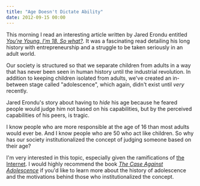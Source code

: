 ```yaml
---
title: "Age Doesn't Dictate Ability"
date: 2012-09-15 00:00
---
```


This morning I read an interesting article written by Jared Erondu entitled _[You're Young. I'm 18. So what?](http://theindustry.cc/2012/09/14/youre-young-im-18-so-what/)._ It was a fascinating read detailing his long history with entrepreneurship and a struggle to be taken seriously in an adult world.

Our society is structured so that we separate children from adults in a way that has never been seen in human history until the industrial revolution. In addition to keeping children isolated from adults, we've created an in-between stage called "adolescence", which again, didn't exist until _very_ recently.

Jared Erondu's story about having to _hide_ his age because he feared people would judge him not based on his capabilities, but by the perceived capabilities of his peers, is tragic.

I know people who are more responsible at the age of 16 than most adults would ever be. And I know people who are 50 who act like children. So why has our society institutionalized the concept of judging someone based on their age?

I'm very interested in this topic, especially given the ramifications of [the Internet](http://ashfurrow.com/2011/11/democratize-all-of-the-things). I would highly recommend the book _[The Case Against Adolescence](http://www.amazon.com/gp/product/188495670X/ref=as_li_ss_tl?ie=UTF8&camp=1789&creative=390957&creativeASIN=188495670X&linkCode=as2&tag=ashfur-20)_ if you'd like to learn more about the history of adolescence and the motivations behind those who institutionalized the concept.

<!-- more -->
